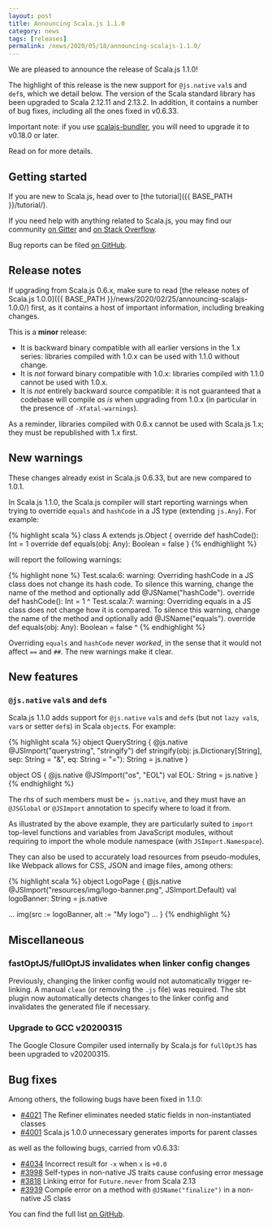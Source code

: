 ```yaml
---
layout: post
title: Announcing Scala.js 1.1.0
category: news
tags: [releases]
permalink: /news/2020/05/18/announcing-scalajs-1.1.0/
---
```



We are pleased to announce the release of Scala.js 1.1.0!

The highlight of this release is the new support for `@js.native` `val`s and `def`s, which we detail below.
The version of the Scala standard library has been upgraded to Scala 2.12.11 and 2.13.2.
In addition, it contains a number of bug fixes, including all the ones fixed in v0.6.33.

Important note: if you use [scalajs-bundler](https://scalacenter.github.io/scalajs-bundler/), you will need to upgrade it to v0.18.0 or later.

Read on for more details.

<!--more-->

## Getting started

If you are new to Scala.js, head over to [the tutorial]({{ BASE_PATH }}/tutorial/).

If you need help with anything related to Scala.js, you may find our community [on Gitter](https://gitter.im/scala-js/scala-js) and [on Stack Overflow](https://stackoverflow.com/questions/tagged/scala.js).

Bug reports can be filed [on GitHub](https://github.com/scala-js/scala-js/issues).

## Release notes

If upgrading from Scala.js 0.6.x, make sure to read [the release notes of Scala.js 1.0.0]({{ BASE_PATH }}/news/2020/02/25/announcing-scalajs-1.0.0/) first, as it contains a host of important information, including breaking changes.

This is a **minor** release:

* It is backward binary compatible with all earlier versions in the 1.x series: libraries compiled with 1.0.x can be used with 1.1.0 without change.
* It is *not* forward binary compatible with 1.0.x: libraries compiled with 1.1.0 cannot be used with 1.0.x.
* It is *not* entirely backward source compatible: it is not guaranteed that a codebase will compile *as is* when upgrading from 1.0.x (in particular in the presence of `-Xfatal-warnings`).

As a reminder, libraries compiled with 0.6.x cannot be used with Scala.js 1.x; they must be republished with 1.x first.

## New warnings

These changes already exist in Scala.js 0.6.33, but are new compared to 1.0.1.

In Scala.js 1.1.0, the Scala.js compiler will start reporting warnings when trying to override `equals` and `hashCode` in a JS type (extending `js.Any`).
For example:

{% highlight scala %}
class A extends js.Object {
  override def hashCode(): Int = 1
  override def equals(obj: Any): Boolean = false
}
{% endhighlight %}

will report the following warnings:

{% highlight none %}
Test.scala:6: warning: Overriding hashCode in a JS class does not change its hash code.
  To silence this warning, change the name of the method and optionally add @JSName("hashCode").
  override def hashCode(): Int = 1
               ^
Test.scala:7: warning: Overriding equals in a JS class does not change how it is compared.
  To silence this warning, change the name of the method and optionally add @JSName("equals").
  override def equals(obj: Any): Boolean = false
               ^
{% endhighlight %}

Overriding `equals` and `hashCode` never *worked*, in the sense that it would not affect `==` and `##`.
The new warnings make it clear.

## New features

### `@js.native` `val`s and `def`s

Scala.js 1.1.0 adds support for `@js.native` `val`s and `def`s (but not `lazy val`s, `var`s or setter `def`s) in Scala `object`s.
For example:

{% highlight scala %}
object QueryString {
  @js.native
  @JSImport("querystring", "stringify")
  def stringify(obj: js.Dictionary[String], sep: String = "&",
      eq: String = "="): String = js.native
}

object OS {
  @js.native
  @JSImport("os", "EOL")
  val EOL: String = js.native
}
{% endhighlight %}

The rhs of such members must be `= js.native`, and they must have an `@JSGlobal` or `@JSImport` annotation to specify where to load it from.

As illustrated by the above example, they are particularly suited to `import` top-level functions and variables from JavaScript modules, without requiring to import the whole module namespace (with `JSImport.Namespace`).

They can also be used to accurately load resources from pseudo-modules, like Webpack allows for CSS, JSON and image files, among others:

{% highlight scala %}
object LogoPage {
  @js.native
  @JSImport("resources/img/logo-banner.png", JSImport.Default)
  val logoBanner: String = js.native

  ...
  img(src := logoBanner, alt := "My logo")
  ...
}
{% endhighlight %}

## Miscellaneous

### fastOptJS/fullOptJS invalidates when linker config changes

Previously, changing the linker config would not automatically trigger re-linking.
A manual `clean` (or removing the `.js` file) was required.
The sbt plugin now automatically detects changes to the linker config and invalidates the generated file if necessary.

### Upgrade to GCC v20200315

The Google Closure Compiler used internally by Scala.js for `fullOptJS` has been upgraded to v20200315.

## Bug fixes

Among others, the following bugs have been fixed in 1.1.0:

* [#4021](https://github.com/scala-js/scala-js/issues/4021) The Refiner eliminates needed static fields in non-instantiated classes
* [#4001](https://github.com/scala-js/scala-js/issues/4001) Scala.js 1.0.0 unnecessary generates imports for parent classes

as well as the following bugs, carried from v0.6.33:

* [#4034](https://github.com/scala-js/scala-js/issues/4034) Incorrect result for `-x` when `x` is `+0.0`
* [#3998](https://github.com/scala-js/scala-js/issues/3998) Self-types in non-native JS traits cause confusing error message
* [#3818](https://github.com/scala-js/scala-js/issues/3818) Linking error for `Future.never` from Scala 2.13
* [#3939](https://github.com/scala-js/scala-js/issues/3939) Compile error on a method with `@JSName("finalize")` in a non-native JS class

You can find the full list [on GitHub](https://github.com/scala-js/scala-js/issues?q=is%3Aissue+milestone%3Av1.1.0+is%3Aclosed).
